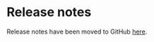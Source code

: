 # Release notes
Release notes have been moved to GitHub [here](https://github.com/hyperledger-labs/blockchain-automation-framework/releases).
